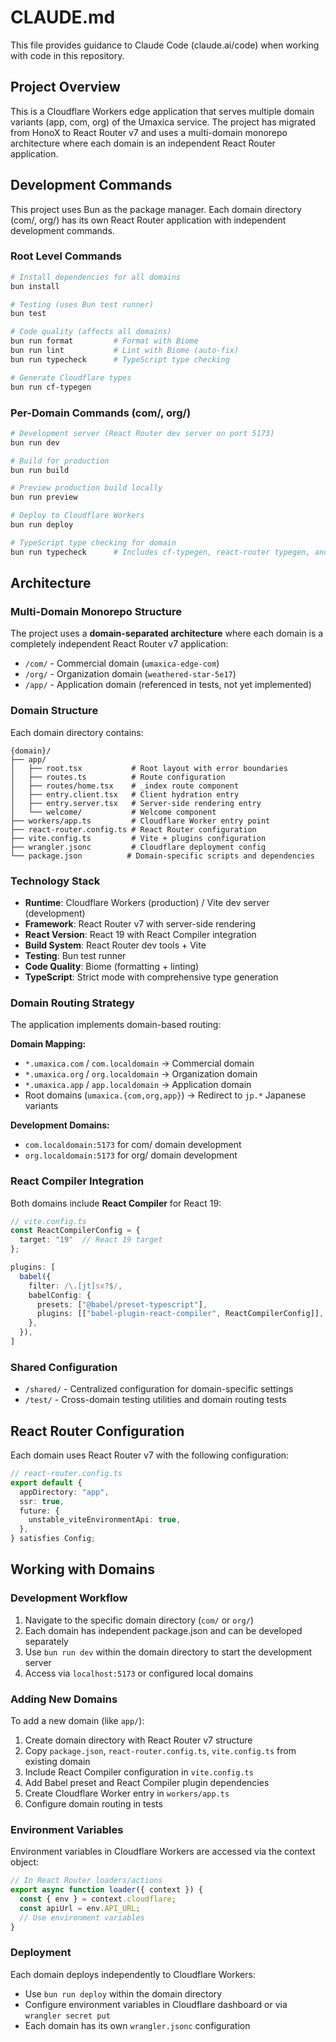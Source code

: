 # CLAUDE.md

This file provides guidance to Claude Code (claude.ai/code) when working with code in this repository.

## Project Overview

This is a Cloudflare Workers edge application that serves multiple domain variants (app, com, org) of the Umaxica service. The project has migrated from HonoX to React Router v7 and uses a multi-domain monorepo architecture where each domain is an independent React Router application.

## Development Commands

This project uses Bun as the package manager. Each domain directory (com/, org/) has its own React Router application with independent development commands.

### Root Level Commands
```bash
# Install dependencies for all domains
bun install

# Testing (uses Bun test runner)
bun test

# Code quality (affects all domains)
bun run format         # Format with Biome
bun run lint           # Lint with Biome (auto-fix)
bun run typecheck      # TypeScript type checking

# Generate Cloudflare types
bun run cf-typegen
```

### Per-Domain Commands (com/, org/)
```bash
# Development server (React Router dev server on port 5173)
bun run dev

# Build for production
bun run build

# Preview production build locally
bun run preview

# Deploy to Cloudflare Workers
bun run deploy

# TypeScript type checking for domain
bun run typecheck      # Includes cf-typegen, react-router typegen, and tsc
```

## Architecture

### Multi-Domain Monorepo Structure

The project uses a **domain-separated architecture** where each domain is a completely independent React Router v7 application:

- `/com/` - Commercial domain (`umaxica-edge-com`)
- `/org/` - Organization domain (`weathered-star-5e17`)
- `/app/` - Application domain (referenced in tests, not yet implemented)

### Domain Structure

Each domain directory contains:

```
{domain}/
├── app/
│   ├── root.tsx           # Root layout with error boundaries
│   ├── routes.ts          # Route configuration
│   ├── routes/home.tsx    # _index route component
│   ├── entry.client.tsx   # Client hydration entry
│   ├── entry.server.tsx   # Server-side rendering entry
│   └── welcome/           # Welcome component
├── workers/app.ts         # Cloudflare Worker entry point
├── react-router.config.ts # React Router configuration
├── vite.config.ts         # Vite + plugins configuration
├── wrangler.jsonc         # Cloudflare deployment config
└── package.json          # Domain-specific scripts and dependencies
```

### Technology Stack

- **Runtime**: Cloudflare Workers (production) / Vite dev server (development)
- **Framework**: React Router v7 with server-side rendering
- **React Version**: React 19 with React Compiler integration
- **Build System**: React Router dev tools + Vite
- **Testing**: Bun test runner
- **Code Quality**: Biome (formatting + linting)
- **TypeScript**: Strict mode with comprehensive type generation

### Domain Routing Strategy

The application implements domain-based routing:

**Domain Mapping:**
- `*.umaxica.com` / `com.localdomain` → Commercial domain
- `*.umaxica.org` / `org.localdomain` → Organization domain
- `*.umaxica.app` / `app.localdomain` → Application domain
- Root domains (`umaxica.{com,org,app}`) → Redirect to `jp.*` Japanese variants

**Development Domains:**
- `com.localdomain:5173` for com/ domain development
- `org.localdomain:5173` for org/ domain development

### React Compiler Integration

Both domains include **React Compiler** for React 19:

```typescript
// vite.config.ts
const ReactCompilerConfig = {
  target: "19"  // React 19 target
};

plugins: [
  babel({
    filter: /\.[jt]sx?$/,
    babelConfig: {
      presets: ["@babel/preset-typescript"],
      plugins: [["babel-plugin-react-compiler", ReactCompilerConfig]],
    },
  }),
]
```

### Shared Configuration

- `/shared/` - Centralized configuration for domain-specific settings
- `/test/` - Cross-domain testing utilities and domain routing tests

## React Router Configuration

Each domain uses React Router v7 with the following configuration:

```typescript
// react-router.config.ts
export default {
  appDirectory: "app",
  ssr: true,
  future: {
    unstable_viteEnvironmentApi: true,
  },
} satisfies Config;
```

## Working with Domains

### Development Workflow

1. Navigate to the specific domain directory (`com/` or `org/`)
2. Each domain has independent package.json and can be developed separately
3. Use `bun run dev` within the domain directory to start the development server
4. Access via `localhost:5173` or configured local domains

### Adding New Domains

To add a new domain (like `app/`):

1. Create domain directory with React Router v7 structure
2. Copy `package.json`, `react-router.config.ts`, `vite.config.ts` from existing domain
3. Include React Compiler configuration in `vite.config.ts`
4. Add Babel preset and React Compiler plugin dependencies
5. Create Cloudflare Worker entry in `workers/app.ts`
6. Configure domain routing in tests

### Environment Variables

Environment variables in Cloudflare Workers are accessed via the context object:

```typescript
// In React Router loaders/actions
export async function loader({ context }) {
  const { env } = context.cloudflare;
  const apiUrl = env.API_URL;
  // Use environment variables
}
```

### Deployment

Each domain deploys independently to Cloudflare Workers:
- Use `bun run deploy` within the domain directory
- Configure environment variables in Cloudflare dashboard or via `wrangler secret put`
- Each domain has its own `wrangler.jsonc` configuration